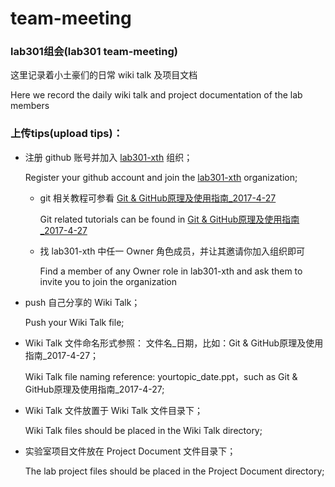 # team-meeting
### lab301组会(lab301 team-meeting)
这里记录着小土豪们的日常 wiki talk 及项目文档

Here we record the daily wiki talk and project documentation of the lab members

### 上传tips(upload tips)：

- 注册 github 账号并加入 [lab301-xth](https://github.com/lab301-xth) 组织；

    Register your github account and join the [lab301-xth](https://github.com/lab301-xth) organization;

	- git 相关教程可参看 [Git & GitHub原理及使用指南_2017-4-27](https://github.com/lab301-xth/team-metting/blob/master/Wiki%20Talk/Git%20%26%20GitHub%E5%8E%9F%E7%90%86%E5%8F%8A%E4%BD%BF%E7%94%A8%E6%8C%87%E5%8D%97_2017-4-27.pptx)
	
        Git related tutorials can be found in [Git & GitHub原理及使用指南_2017-4-27](https://github.com/lab301-xth/team-metting/blob/master/Wiki%20Talk/Git%20%26%20GitHub%E5%8E%9F%E7%90%86%E5%8F%8A%E4%BD%BF%E7%94%A8%E6%8C%87%E5%8D%97_2017-4-27.pptx)

	- 找 lab301-xth 中任一 Owner 角色成员，并让其邀请你加入组织即可
	
        Find a member of any Owner role in lab301-xth and ask them to invite you to join the organization

- push 自己分享的 Wiki Talk；
    
    Push your Wiki Talk file;

- Wiki Talk 文件命名形式参照： 文件名_日期，比如：Git & GitHub原理及使用指南_2017-4-27；

    Wiki Talk file naming reference: yourtopic_date.ppt，such as Git & GitHub原理及使用指南_2017-4-27;

- Wiki Talk 文件放置于 Wiki Talk 文件目录下；

    Wiki Talk files should be placed in the Wiki Talk directory;

- 实验室项目文件放在 Project Document 文件目录下；

	The lab project files should be placed in the Project Document directory;
